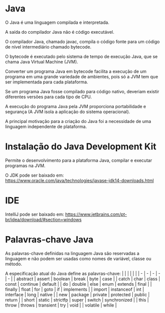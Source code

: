 # Java

O Java é uma linguagem compilada e interpretada.

A saída do compilador Java não é código executável.

O compilador Java, chamado javac, compila o código fonte para um código de nível intermediário chamado bytecode.

O bytecode é executado pelo sistema de tempo de execução Java, que se chama Java Virtual Machine (JVM).

Converter um programa Java em bytecode facilita a execução de um programa em uma grande variedade de ambientes, pois só a JVM tem que ser implementada para cada plataforma.

Se um programa Java fosse compilado para código nativo, deveriam existir diferentes versões para cada tipo de CPU.

A execução do programa Java pela JVM proporciona portabilidade e segurança (A JVM isola a aplicação do sistema operacional).

A principal motivação para a criação do Java foi a necessidade de uma linguagem independente de plataforma.

# Instalação do Java Development Kit

Permite o desenvolvimento para a plataforma Java, compilar e executar programas na JVM.

O JDK pode ser baixado em: https://www.oracle.com/java/technologies/javase-jdk14-downloads.html

# IDE

IntelliJ pode ser baixado em: https://www.jetbrains.com/pt-br/idea/download/#section=windows 

# Palavras-chave Java

As palavras-chave definidas na linguagem Java são reservadas a linguagem e não podem ser usadas como nomes de variável, classe ou método.

A especificação atual do Java define as palavras-chave:
| | | | | |
| - | - | - | - | - |
| abstract | assert | boolean | break | byte | case |
| catch | char | class | const | continue | default |
| do | double | else | enum | extends | final |
| finally | float | for | goto | if | implements |
| import | instanceof | int | interface | long | native |
| new | package | private | protected | public | return |
| short | static | strictfp | super | switch | synchronized |
| this | throw | throws | transient | try | void |
| volatile | while |
